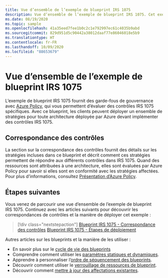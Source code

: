 ```yaml
---
title: Vue d’ensemble de l’exemple de blueprint IRS 1075
description: Vue d’ensemble de l’exemple de blueprint IRS 1075. Cet exemple de blueprint aide les clients à évaluer des contrôles IRS 1075 spécifiques.
ms.date: 08/19/2020
ms.topic: sample
ms.openlocfilehash: 41a35eed7fee1b0c2c1e792997ec61c4035b9abd
ms.sourcegitcommit: 829d951d5c90442a38012daaf77e86046018e5b9
ms.translationtype: HT
ms.contentlocale: fr-FR
ms.lasthandoff: 10/09/2020
ms.locfileid: "88653679"
---
```

# <a name="overview-of-the-irs-1075-blueprint-sample"></a>Vue d’ensemble de l’exemple de blueprint IRS 1075

L’exemple de blueprint IRS 1075 fournit des garde-fous de gouvernance avec [Azure Policy](../../../policy/overview.md), qui vous permettent d’évaluer des contrôles IRS 1075 spécifiques. Avec ce blueprint, les clients peuvent déployer un ensemble de stratégies pour toute architecture déployée par Azure devant implémenter des contrôles IRS 1075.

## <a name="control-mapping"></a>Correspondance des contrôles

La section sur la correspondance des contrôles fournit des détails sur les stratégies incluses dans ce blueprint et décrit comment ces stratégies permettent de répondre aux différents contrôles dans IRS 1075. Quand des ressources sont attribuées à une architecture, elles sont évaluées par Azure Policy pour savoir si elles sont en conformité avec les stratégies affectées. Pour plus d’informations, consultez [Présentation d’Azure Policy](../../../policy/overview.md).

## <a name="next-steps"></a>Étapes suivantes

Vous venez de parcourir une vue d’ensemble de l’exemple de blueprint IRS 1075. Continuez avec les articles suivants pour découvrir les correspondances de contrôles et la manière de déployer cet exemple :

> [!div class="nextstepaction"]
> [Blueprint IRS 1075 - Correspondance des contrôles](./control-mapping.md)
> [Blueprint IRS 1075 - Étapes de déploiement](./deploy.md)

Autres articles sur les blueprints et la manière de les utiliser :

- En savoir plus sur le [cycle de vie des blueprints](../../concepts/lifecycle.md)
- Comprendre comment utiliser les [paramètres statiques et dynamiques](../../concepts/parameters.md).
- Apprendre à personnaliser l’[ordre de séquencement des blueprints](../../concepts/sequencing-order.md).
- Découvrir comment utiliser le [verrouillage de ressources de blueprint](../../concepts/resource-locking.md).
- Découvrir comment [mettre à jour des affectations existantes](../../how-to/update-existing-assignments.md).